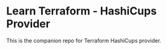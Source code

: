# Learn Terraform - HashiCups Provider

This is the companion repo for Terraform HashiCups provider.